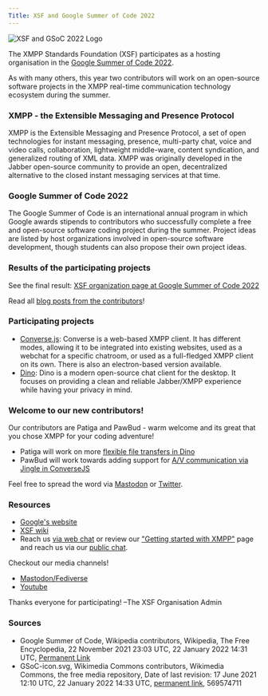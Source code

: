 ```yaml
---
Title: XSF and Google Summer of Code 2022
---
```


![XSF and GSoC 2022 Logo](/images/logos/GSoC_2022_Logo.png)

The XMPP Standards Foundation (XSF) participates as a hosting organisation in the [Google Summer of Code 2022](https://summerofcode.withgoogle.com/).
 
As with many others, this year two contributors will work on an open-source software projects in the XMPP real-time communication technology ecosystem during the summer.

### XMPP - the Extensible Messaging and Presence Protocol

XMPP is the Extensible Messaging and Presence Protocol, a set of open technologies for instant messaging, presence, multi-party chat, voice and video calls, collaboration, lightweight middle-ware, content syndication, and generalized routing of XML data. XMPP was originally developed in the Jabber open-source community to provide an open, decentralized alternative to the closed instant messaging services at that time.

### Google Summer of Code 2022

The Google Summer of Code is an international annual program in which Google awards stipends to contributors who successfully complete a free and open-source software coding project during the summer. Project ideas are listed by host organizations involved in open-source software development, though students can also propose their own project ideas. 

### Results of the participating projects

See the final result: [XSF organization page at Google Summer of Code 2022](https://summerofcode.withgoogle.com/archive/2022/organizations/xmpp-standards-foundation)

Read all [blog posts from the contributors](https://xmpp.org/2022/12/the-xmpp-newsletter-november-2022/#google-summer-of-code-2022)!

### Participating projects

- [Converse.js](https://wiki.xmpp.org/web/Google_Summer_of_Code_2022#Converse.js): Converse is a web-based XMPP client. It has different modes, allowing it to be integrated into existing websites, used as a webchat for a specific chatroom, or used as a full-fledged XMPP client on its own. There is also an electron-based version available.
- [Dino](https://wiki.xmpp.org/web/Google_Summer_of_Code_2022#Dino): Dino is a modern open-source chat client for the desktop. It focuses on providing a clean and reliable Jabber/XMPP experience while having your privacy in mind.

### Welcome to our new contributors!

Our contributors are Patiga and PawBud - warm welcome and its great that you chose XMPP for your coding adventure!

- Patiga will work on more [flexible file transfers in Dino](https://summerofcode.withgoogle.com/programs/2022/projects/z9ixHTWZ)
- PawBud will work towards adding support for [A/V communication via Jingle in ConverseJS](https://summerofcode.withgoogle.com/programs/2022/projects/0nRwZN19)

Feel free to spread the word via [Mastodon](https://fosstodon.org/@xmpp/108358826402429966) or [Twitter](https://twitter.com/xmpp/status/1529199174729728000).

### Resources

- [Google's website](https://summerofcode.withgoogle.com/help)
- [XSF wiki](https://wiki.xmpp.org/web/Google_Summer_of_Code_2022)
- Reach us [via web chat](https://xmpp.org/chat#converse/room?jid=gsoc@muc.xmpp.org) or review our ["Getting started with XMPP"](https://xmpp.org/getting-started/) page and reach us via our [public chat](xmpp:gsoc@muc.xmpp.org?join).

Checkout our media channels!

- [Mastodon/Fediverse](https://fosstodon.org/@xmpp/)
- [Youtube](https://www.youtube.com/c/XMPPStandardsFoundation)

Thanks everyone for participating!
 –The XSF Organisation Admin

### Sources

- Google Summer of Code, Wikipedia contributors, Wikipedia, The Free Encyclopedia, 22 November 2021 23:03 UTC, 22 January 2022 14:31 UTC, [Permanent Link](https://en.wikipedia.org/w/index.php?title=Google_Summer_of_Code&oldid=1056637774)
- GSoC-icon.svg, Wikimedia Commons contributors, Wikimedia Commons, the free media repository, Date of last revision: 17 June 2021 12:10 UTC, 22 January 2022 14:33 UTC, [permanent link](https://commons.wikimedia.org/w/index.php?title=File:GSoC-icon.svg&oldid=569574711), 569574711
